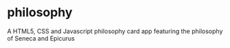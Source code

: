# philosophy
A HTML5, CSS and Javascript philosophy card app featuring the philosophy of Seneca and Epicurus
